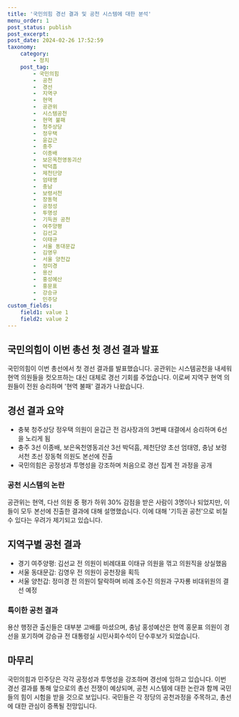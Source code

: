 ```yaml
---
title: '국민의힘 경선 결과 및 공천 시스템에 대한 분석'
menu_order: 1
post_status: publish
post_excerpt: 
post_date: 2024-02-26 17:52:59
taxonomy:
    category:
        - 정치
    post_tag:
        - 국민의힘
        -  공천
        -  경선
        -  지역구
        -  현역
        -  공관위
        -  시스템공천
        -  현역 불패
        -  청주상당
        -  정우택
        -  윤갑근
        -  충주
        -  이종배
        -  보은옥천영동괴산
        -  박덕흠
        -  제천단양
        -  엄태영
        -  충남
        -  보령서천
        -  장동혁
        -  공정성
        -  투명성
        -  기득권 공천
        -  여주양평
        -  김선교
        -  이태규
        -  서울 동대문갑
        -  김영우
        -  서울 양천갑
        -  정미경
        -  용산
        -  홍성예산
        -  홍문표
        -  강승규
        -  민주당
custom_fields:
    field1: value 1
    field2: value 2
---
```


## 국민의힘이 이번 총선 첫 경선 결과 발표
국민의힘이 이번 총선에서 첫 경선 결과를 발표했습니다. 공관위는 시스템공천을 내세워 현역 의원들을 컷오프하는 대신 대체로 경선 기회를 주었습니다. 이로써 지역구 현역 의원들이 전원 승리하며 '현역 불패' 결과가 나왔습니다.
## 경선 결과 요약
- 충북 청주상당 정우택 의원이 윤갑근 전 검사장과의 3번째 대결에서 승리하며 6선을 노리게 됨
- 충주 3선 이종배, 보은옥천영동괴산 3선 박덕흠, 제천단양 초선 엄태영, 충남 보령서천 초선 장동혁 의원도 본선에 진출
- 국민의힘은 공정성과 투명성을 강조하며 처음으로 경선 집계 전 과정을 공개
### 공천 시스템의 논란
공관위는 현역, 다선 의원 중 평가 하위 30% 감점을 받은 사람이 3명이나 되었지만, 이들이 모두 본선에 진출한 결과에 대해 설명했습니다. 이에 대해 '기득권 공천'으로 비칠 수 있다는 우려가 제기되고 있습니다.
## 지역구별 공천 결과
- 경기 여주양평: 김선교 전 의원이 비례대표 이태규 의원을 꺾고 의원직을 상실했음
- 서울 동대문갑: 김영우 전 의원이 공천장을 획득
- 서울 양천갑: 정미경 전 의원이 탈락하며 비례 조수진 의원과 구자룡 비대위원의 결선 예정
### 특이한 공천 결과
용산 행정관 출신들은 대부분 고배를 마셨으며, 충남 홍성예산은 현역 홍문표 의원이 경선을 포기하며 강승규 전 대통령실 시민사회수석이 단수후보가 되었습니다.
## 마무리
국민의힘과 민주당은 각각 공정성과 투명성을 강조하며 경선에 임하고 있습니다. 이번 경선 결과를 통해 앞으로의 총선 전쟁이 예상되며, 공천 시스템에 대한 논란과 함께 국민들의 힘이 시험을 받을 것으로 보입니다. 국민들은 각 정당의 공천과정을 주목하고, 총선에 대한 관심이 증폭될 전망입니다.
